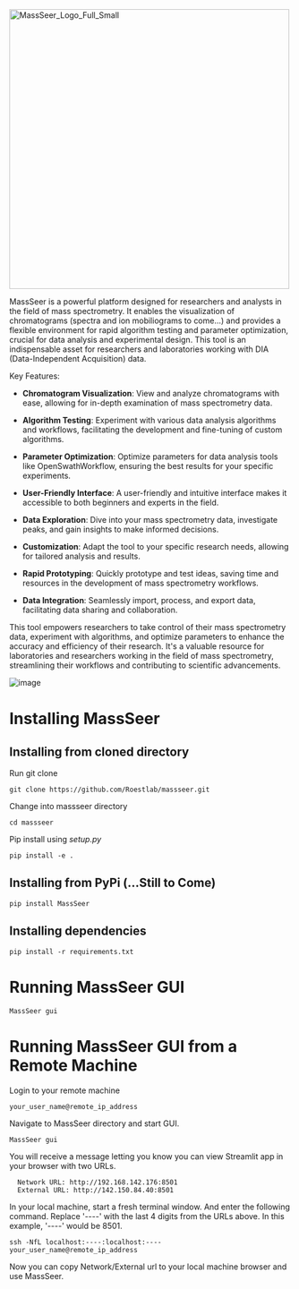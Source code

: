 <img src="https://github.com/Roestlab/massseer/assets/32938975/0def9673-d1ec-43ba-97dc-10208c8911de" alt="MassSeer_Logo_Full_Small" width="500" />

MassSeer is a powerful platform designed for researchers and analysts in the field of mass spectrometry. It enables the visualization of chromatograms (spectra and ion mobiliograms to come...) and provides a flexible environment for rapid algorithm testing and parameter optimization, crucial for data analysis and experimental design. This tool is an indispensable asset for researchers and laboratories working with DIA (Data-Independent Acquisition) data.

Key Features:

- **Chromatogram Visualization**: View and analyze chromatograms with ease, allowing for in-depth examination of mass spectrometry data.

- **Algorithm Testing**: Experiment with various data analysis algorithms and workflows, facilitating the development and fine-tuning of custom algorithms.

- **Parameter Optimization**: Optimize parameters for data analysis tools like OpenSwathWorkflow, ensuring the best results for your specific experiments.

- **User-Friendly Interface**: A user-friendly and intuitive interface makes it accessible to both beginners and experts in the field.

- **Data Exploration**: Dive into your mass spectrometry data, investigate peaks, and gain insights to make informed decisions.

- **Customization**: Adapt the tool to your specific research needs, allowing for tailored analysis and results.

- **Rapid Prototyping**: Quickly prototype and test ideas, saving time and resources in the development of mass spectrometry workflows.

- **Data Integration**: Seamlessly import, process, and export data, facilitating data sharing and collaboration.

This tool empowers researchers to take control of their mass spectrometry data, experiment with algorithms, and optimize parameters to enhance the accuracy and efficiency of their research. It's a valuable resource for laboratories and researchers working in the field of mass spectrometry, streamlining their workflows and contributing to scientific advancements.

![image](https://github.com/Roestlab/massseer/assets/32938975/215db9e9-0322-4cd4-8472-ad7897290daa)

# Installing MassSeer

## Installing from cloned directory

Run git clone

```
git clone https://github.com/Roestlab/massseer.git
```

Change into massseer directory

```
cd massseer
```

Pip install using *setup.py*

```
pip install -e .
```

## Installing from PyPi (...Still to Come)

```
pip install MassSeer
```

## Installing dependencies

```
pip install -r requirements.txt
```

# Running MassSeer GUI

```
MassSeer gui
```

# Running MassSeer GUI from a Remote Machine

Login to your remote machine

```
your_user_name@remote_ip_address
```

Navigate to MassSeer directory and start GUI. 

```
MassSeer gui
```

You will receive a message letting you know you can view Streamlit app in your browser with two URLs. 

```
  Network URL: http://192.168.142.176:8501
  External URL: http://142.150.84.40:8501
```

In your local machine, start a fresh terminal window. And enter the following command. Replace '----' with the last 4 digits from the URLs above. In this example, '----' would be 8501.

```
ssh -NfL localhost:----:localhost:---- your_user_name@remote_ip_address
```

Now you can copy Network/External url to your local machine browser and use MassSeer. 
